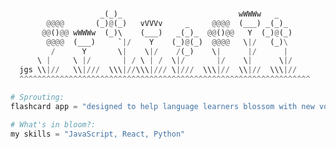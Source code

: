 

<!--
**catherine-sarquis/catherine-sarquis** is a ✨ _special_ ✨ repository because its `README.md` (this file) appears on your GitHub profile.

Here are some ideas to get you started:

- 🔭 I’m currently working on ...
- 🌱 I’m currently learning ...
- 👯 I’m looking to collaborate on ...
- 🤔 I’m looking for help with ...
- 💬 Ask me about ...
- 📫 How to reach me: ...
- 😄 Pronouns: ...
- ⚡ Fun fact: ...
-->


```python

                    _(_)_                          wWWWw   _
        @@@@       (_)@(_)   vVVVv     _     @@@@  (___) _(_)_
       @@()@@ wWWWw  (_)\    (___)   _(_)_  @@()@@   Y  (_)@(_)
        @@@@  (___)     `|/    Y    (_)@(_)  @@@@   \|/   (_)\
         /      Y       \|    \|/    /(_)    \|      |/      |
      \ |     \ |/       | / \ | /  \|/       |/    \|      \|/
  jgs \\|//   \\|///  \\\|//\\\|/// \|///  \\\|//  \\|//  \\\|// 
  ^^^^^^^^^^^^^^^^^^^^^^^^^^^^^^^^^^^^^^^^^^^^^^^^^^^^^^^^^^^^^^^^^

# Sprouting:
flashcard app = "designed to help language learners blossom with new vocab"

# What's in bloom?:
my skills = "JavaScript, React, Python"

```
